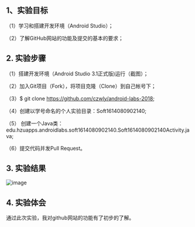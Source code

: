 ## 1、实验目标

（1）学习和搭建开发环境（Android Studio）；

（2）了解GitHub网站的功能及提交的基本的要求；

## 2. 实验步骤

（1）搭建开发环境（Android Studio 3.1正式版)运行（截图）；

（2）加入Git项目（Fork），将项目克隆（Clone）到自己帐号下；

（3）$ git clone https://github.com/czwly/android-labs-2018;

（4）创建以学号命名的个人实验目录：Soft1614080902140;

（5） 创建一个Java类：edu.hzuapps.androidlabs.soft1614080902140.Soft1614080902140Activity.java;

（6）提交代码并发Pull Request。

## 3. 实验结果

![image](https://github.com/czwly/android-labs-2018/blob/master/Soft1614080902140/report1.png)

## 4. 实验体会

通过此次实验，我对github网站的功能有了初步的了解。
